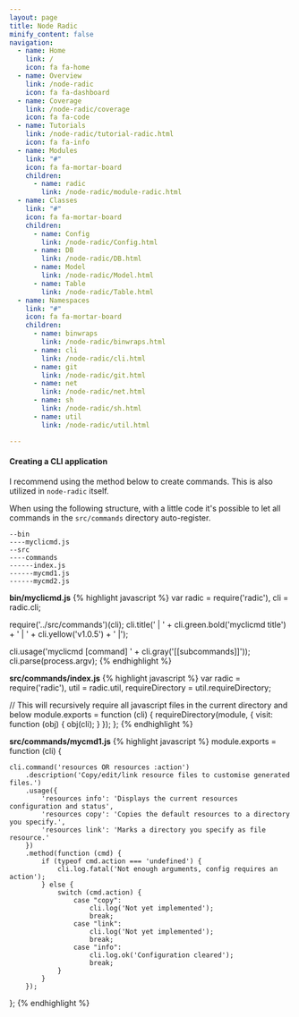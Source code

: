 ```yaml
---
layout: page
title: Node Radic
minify_content: false
navigation:
  - name: Home
    link: /
    icon: fa fa-home
  - name: Overview
    link: /node-radic
    icon: fa fa-dashboard
  - name: Coverage
    link: /node-radic/coverage
    icon: fa fa-code
  - name: Tutorials
    link: /node-radic/tutorial-radic.html
    icon: fa fa-info
  - name: Modules
    link: "#"
    icon: fa fa-mortar-board
    children:
      - name: radic
        link: /node-radic/module-radic.html
  - name: Classes
    link: "#"
    icon: fa fa-mortar-board
    children:
      - name: Config
        link: /node-radic/Config.html
      - name: DB
        link: /node-radic/DB.html
      - name: Model
        link: /node-radic/Model.html
      - name: Table
        link: /node-radic/Table.html
  - name: Namespaces
    link: "#"
    icon: fa fa-mortar-board
    children:
      - name: binwraps
        link: /node-radic/binwraps.html
      - name: cli
        link: /node-radic/cli.html
      - name: git
        link: /node-radic/git.html
      - name: net
        link: /node-radic/net.html
      - name: sh
        link: /node-radic/sh.html
      - name: util
        link: /node-radic/util.html

---
```

#### Creating a CLI application

I recommend using the method below to create commands. This is also utilized in `node-radic` itself.


When using the following structure, with a little code it's possible to let all commands in the `src/commands` directory auto-register.
```
--bin
----myclicmd.js
--src
----commands
------index.js
------mycmd1.js
------mycmd2.js
```

**bin/myclicmd.js**
{% highlight javascript %}
var radic = require('radic'),
    cli = radic.cli;

require('../src/commands')(cli);
cli.title('  |  ' + cli.green.bold('myclicmd title') + '  | ' + cli.yellow('v1.0.5') + ' |');

cli.usage('myclicmd [command] ' + cli.gray('[[subcommands]]'));
cli.parse(process.argv);
{% endhighlight %}


**src/commands/index.js**
{% highlight javascript %}
var radic = require('radic'),
    util = radic.util,
    requireDirectory = util.requireDirectory;

// This will recursively require all javascript files in the current directory and below
module.exports = function (cli) {
    requireDirectory(module, {
        visit: function (obj) {
            obj(cli);
        }
    });
};
{% endhighlight %}


**src/commands/mycmd1.js**
{% highlight javascript %}
module.exports = function (cli) {

    cli.command('resources OR resources :action')
        .description('Copy/edit/link resource files to customise generated files.')
        .usage({
            'resources info': 'Displays the current resources configuration and status',
            'resources copy': 'Copies the default resources to a directory you specify.',
            'resources link': 'Marks a directory you specify as file resource.'
        })
        .method(function (cmd) {
            if (typeof cmd.action === 'undefined') {
                cli.log.fatal('Not enough arguments, config requires an action');
            } else {
                switch (cmd.action) {
                    case "copy":
                        cli.log('Not yet implemented');
                        break;
                    case "link":
                        cli.log('Not yet implemented');
                        break;
                    case "info":
                        cli.log.ok('Configuration cleared');
                        break;
                }
            }
        });



};
{% endhighlight %}
